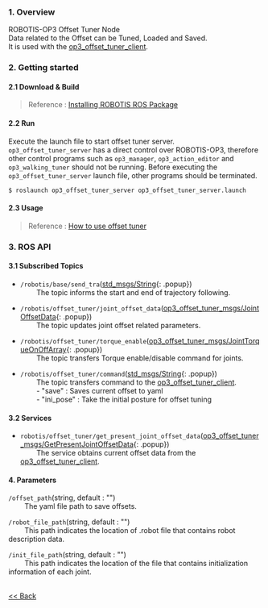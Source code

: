 ### 1. Overview   
ROBOTIS-OP3 Offset Tuner Node   
Data related to the Offset can be Tuned, Loaded and Saved.   
It is used with the [op3_offset_tuner_client].  


### 2. Getting started
#### 2.1 Download & Build
 > Reference : [Installing ROBOTIS ROS Package]  


#### 2.2 Run
Execute the launch file to start offset tuner server.  
`op3_offset_tuner_server` has a direct control over ROBOTIS-OP3, therefore other control programs such as `op3_manager`, `op3_action_editor` and `op3_walking_tuner` should not be running.
Before executing the `op3_offset_tuner_server` launch file, other programs should be terminated.    
```
$ roslaunch op3_offset_tuner_server op3_offset_tuner_server.launch
```  

#### 2.3 Usage
> Reference : [How to use offset tuner]  


### 3. ROS API

#### 3.1 Subscribed Topics
* `/robotis/base/send_tra`([std_msgs/String]{: .popup})  
&emsp;&emsp; The topic informs the start and end of trajectory following.  

* `/robotis/offset_tuner/joint_offset_data`([op3_offset_tuner_msgs/JointOffsetData]{: .popup})  
&emsp;&emsp; The topic updates joint offset related parameters.  

* `/robotis/offset_tuner/torque_enable`([op3_offset_tuner_msgs/JointTorqueOnOffArray]{: .popup})  
&emsp;&emsp; The topic transfers Torque enable/disable command for joints.

* `/robotis/offset_tuner/command`([std_msgs/String]{: .popup})  
&emsp;&emsp; The topic transfers command to the [op3_offset_tuner_client].  
&emsp;&emsp; - "save"     : Saves current offset to yaml  
&emsp;&emsp; - "ini_pose" : Take the initial posture for offset tuning  


#### 3.2 Services
* `robotis/offset_tuner/get_present_joint_offset_data`([op3_offset_tuner_msgs/GetPresentJointOffsetData]{: .popup})  
&emsp;&emsp; The service obtains current offset data from the [op3_offset_tuner_client].  

#### 4. Parameters
`/offset_path`(string, default : "")  
&emsp;&emsp; The yaml file path to save offsets.   

`/robot_file_path`(string, default : "")  
&emsp;&emsp; This path indicates the location of .robot file that contains robot description data.  

`/init_file_path`(string, default : "")  
&emsp;&emsp; This path indicates the location of the file that contains initialization information of each joint.  



<br>[&lt;&lt; Back]


[std_msgs/String]:/docs/en/popup/std_msgs_string/
[op3_offset_tuner_client]:op3_offset_tuner_client.md
[How to use offset tuner]:OP3-How-to-use-offset-tuner.md
[op3_offset_tuner_msgs/JointOffsetData]:/docs/en/popup/JointOffsetData.msg/
[op3_offset_tuner_msgs/JointTorqueOnOffArray]:/docs/en/popup/JointTorqueOnOffArray.msg/
[op3_offset_tuner_msgs/GetPresentJointOffsetData]:/docs/en/popup/GetPresentJointOffsetData.srv/
[Installing ROBOTIS ROS Package]:OP3_Recovery_of_ROBOTIS_OP3#24_installation_robotis_ros_packages.md  
[How to use offset tuner]:OP3_How_to_use_offset_tuner.md
[&lt;&lt; Back]:ROBOTIS-OP3-Tools.md
